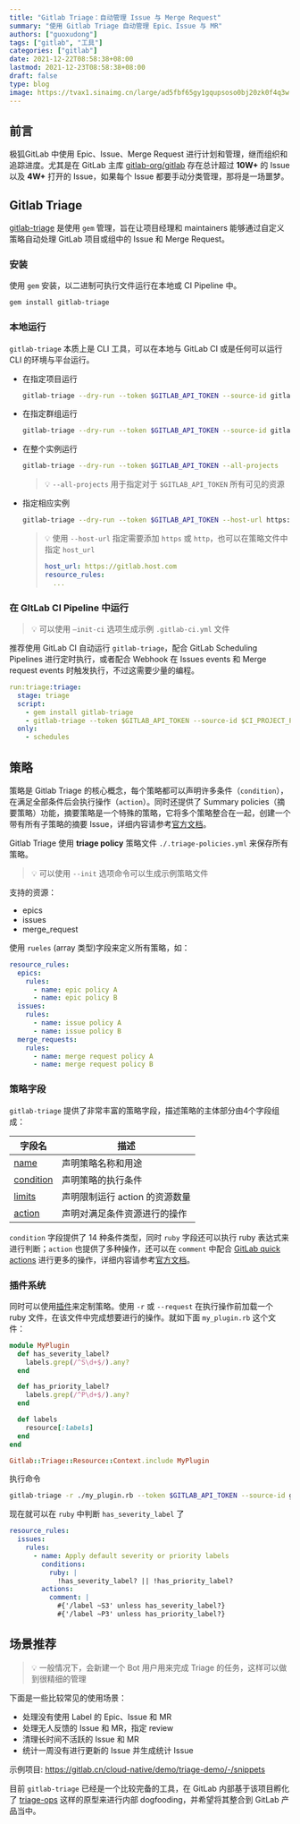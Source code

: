 ```yaml
---
title: "Gitlab Triage：自动管理 Issue 与 Merge Request"
summary: "使用 Gitlab Triage 自动管理 Epic、Issue 与 MR"
authors: ["guoxudong"]
tags: ["gitlab", "工具"]
categories: ["gitlab"]
date: 2021-12-22T08:58:38+08:00
lastmod: 2021-12-23T08:58:38+08:00
draft: false
type: blog
image: https://tvax1.sinaimg.cn/large/ad5fbf65gy1gqupsoso0bj20zk0f4q3w.jpg
---
```

## 前言

极狐GitLab 中使用 Epic、Issue、Merge Request 进行计划和管理，继而组织和追踪进度。尤其是在 GitLab 主库 [gitlab-org/gitlab](https://gitlab.com/gitlab-org/gitlab) 存在总计超过 **10W+** 的 Issue 以及 **4W+** 打开的 Issue，如果每个 Issue 都要手动分类管理，那将是一场噩梦。

## Gitlab Triage
<!-- markdown-link-check-disable -->
[gitlab-triage](https://gitlab.com/gitlab-org/ruby/gems/gitlab-triage) 是使用 `gem` 管理，旨在让项目经理和 maintainers 能够通过自定义策略自动处理 GitLab 项目或组中的 Issue 和 Merge Request。

### 安装

使用 `gem` 安装，以二进制可执行文件运行在本地或 CI Pipeline 中。

```bash
gem install gitlab-triage
```

### 本地运行

`gitlab-triage` 本质上是 CLI 工具，可以在本地与 GitLab CI 或是任何可以运行 CLI 的环境与平台运行。

- 在指定项目运行

    ```bash
    gitlab-triage --dry-run --token $GITLAB_API_TOKEN --source-id gitlab-org/triage
    ```

- 在指定群组运行

    ```bash
    gitlab-triage --dry-run --token $GITLAB_API_TOKEN --source-id gitlab-org --source groups
    ```

- 在整个实例运行

    ```bash
    gitlab-triage --dry-run --token $GITLAB_API_TOKEN --all-projects
    ```

    > 💡 `--all-projects` 用于指定对于 `$GITLAB_API_TOKEN` 所有可见的资源

- 指定相应实例

    ```bash
    gitlab-triage --dry-run --token $GITLAB_API_TOKEN --host-url https://gitlab.cn --all-projects
    ```

    > 💡 使用 `--host-url` 指定需要添加 `https` 或 `http`，也可以在策略文件中指定 `host_url`
    >```yaml
    >host_url: https://gitlab.host.com
    >resource_rules:
    >	...
    >```

### 在 GItLab CI Pipeline 中运行

> 💡 可以使用 `—init-ci` 选项生成示例 `.gitlab-ci.yml` 文件

推荐使用 GitLab CI 自动运行 `gitlab-triage`，配合 GitLab Scheduling Pipelines 进行定时执行，或者配合 Webhook 在 Issues events 和 Merge request events 时触发执行，不过这需要少量的编程。

```yaml
run:triage:triage:
  stage: triage
  script:
    - gem install gitlab-triage
    - gitlab-triage --token $GITLAB_API_TOKEN --source-id $CI_PROJECT_PATH
  only:
    - schedules
```

## 策略

策略是 Gitlab Triage 的核心概念，每个策略都可以声明许多条件（`condition`），在满足全部条件后会执行操作（`action`）。同时还提供了 Summary policies（摘要策略）功能，摘要策略是一个特殊的策略，它将多个策略整合在一起，创建一个带有所有子策略的摘要 Issue，详细内容请参考[官方文档](https://gitlab.com/gitlab-org/ruby/gems/gitlab-triage#summary-policies)。

Gitlab Triage 使用 **triage policy** 策略文件 `./.triage-policies.yml` 来保存所有策略。

> 💡 可以使用 `--init` 选项命令可以生成示例策略文件

支持的资源：

- epics
- issues
- merge_request

使用 `rueles` (array 类型)字段来定义所有策略，如：

```yaml
resource_rules:
  epics:
    rules:
      - name: epic policy A
      - name: epic policy B
  issues:
    rules:
      - name: issue policy A
      - name: issue policy B  
  merge_requests:
    rules:
      - name: merge request policy A
      - name: merge request policy B
```

### 策略字段

`gitlab-triage` 提供了非常丰富的策略字段，描述策略的主体部分由4个字段组成：

| 字段名 | 描述 |
| --- | --- |
| [name](https://gitlab.com/gitlab-org/ruby/gems/gitlab-triage#name-field) | 声明策略名称和用途 |
| [condition](https://gitlab.com/gitlab-org/ruby/gems/gitlab-triage#conditions-field) | 声明策略的执行条件 |
| [limits](https://gitlab.com/gitlab-org/ruby/gems/gitlab-triage#limits-field) | 声明限制运行 action 的资源数量 |
| [action](https://gitlab.com/gitlab-org/ruby/gems/gitlab-triage#actions-field) | 声明对满足条件资源进行的操作 |

`condition` 字段提供了 14 种条件类型，同时 `ruby` 字段还可以执行 ruby 表达式来进行判断；`action` 也提供了多种操作，还可以在 `comment` 中配合 [GitLab quick actions](https://docs.gitlab.com/ee/user/project/quick_actions.html) 进行更多的操作，详细内容请参考[官方文档](https://gitlab.com/gitlab-org/ruby/gems/gitlab-triage#fields)。

### 插件系统

同时可以使用[插件](https://gitlab.com/gitlab-org/gitlab-triage#can-i-customize)来定制策略。使用 `-r` 或 `--request` 在执行操作前加载一个 ruby 文件，在该文件中完成想要进行的操作。就如下面 `my_plugin.rb` 这个文件：

```ruby
module MyPlugin
  def has_severity_label?
    labels.grep(/^S\d+$/).any?
  end

  def has_priority_label?
    labels.grep(/^P\d+$/).any?
  end

  def labels
    resource[:labels]
  end
end

Gitlab::Triage::Resource::Context.include MyPlugin
```

执行命令

```bash
gitlab-triage -r ./my_plugin.rb --token $GITLAB_API_TOKEN --source-id gitlab-org/triage
```

现在就可以在 `ruby` 中判断 `has_severity_label` 了

```yaml
resource_rules:
  issues:
    rules:
      - name: Apply default severity or priority labels
        conditions:
          ruby: |
            !has_severity_label? || !has_priority_label?
        actions:
          comment: |
            #{'/label ~S3' unless has_severity_label?}
            #{'/label ~P3' unless has_priority_label?}
```

## 场景推荐

> 💡 一般情况下，会新建一个 Bot 用户用来完成 Triage 的任务，这样可以做到很精细的管理

下面是一些比较常见的使用场景：

- 处理没有使用 Label 的 Epic、Issue 和 MR
- 处理无人反馈的 Issue 和 MR，指定 review
- 清理长时间不活跃的 Issue 和 MR
- 统计一周没有进行更新的 Issue 并生成统计 Issue

示例项目: <https://gitlab.cn/cloud-native/demo/triage-demo/-/snippets>

目前 `gitlab-triage` 已经是一个比较完备的工具，在 GitLab 内部基于该项目孵化了 [triage-ops](https://gitlab.com/gitlab-org/quality/triage-ops) 这样的原型来进行内部 dogfooding，并希望将其整合到 GitLab 产品当中。
<!-- markdown-link-check-enable -->